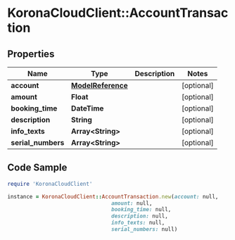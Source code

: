 # KoronaCloudClient::AccountTransaction

## Properties

Name | Type | Description | Notes
------------ | ------------- | ------------- | -------------
**account** | [**ModelReference**](ModelReference.md) |  | [optional] 
**amount** | **Float** |  | [optional] 
**booking_time** | **DateTime** |  | [optional] 
**description** | **String** |  | [optional] 
**info_texts** | **Array&lt;String&gt;** |  | [optional] 
**serial_numbers** | **Array&lt;String&gt;** |  | [optional] 

## Code Sample

```ruby
require 'KoronaCloudClient'

instance = KoronaCloudClient::AccountTransaction.new(account: null,
                                 amount: null,
                                 booking_time: null,
                                 description: null,
                                 info_texts: null,
                                 serial_numbers: null)
```


